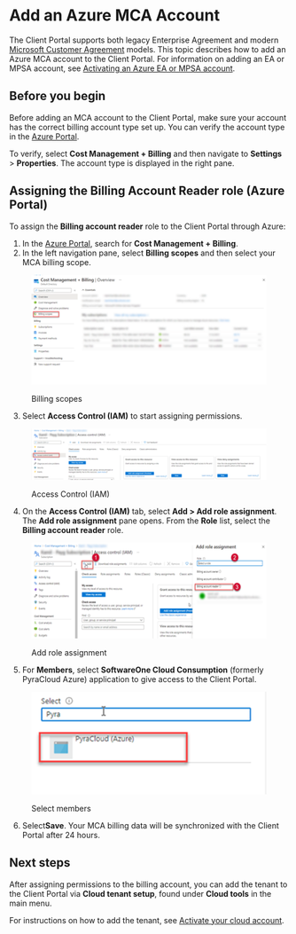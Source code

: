 # Add an Azure MCA Account

The Client Portal supports both legacy Enterprise Agreement and modern [Microsoft Customer Agreement](https://learn.microsoft.com/en-us/azure/cost-management-billing/understand/mca-overview) models. This topic describes how to add an Azure MCA account to the Client Portal. For information on adding an EA or MPSA account, see [Activating an Azure EA or MPSA account](activate-an-azure-ea-or-mpsa-account.md).

## Before you begin <a href="#before-you-start" id="before-you-start"></a>

Before adding an MCA account to the Client Portal, make sure your account has the correct billing account type set up. You can verify the account type in the [Azure Portal](https://portal.azure.com).&#x20;

To verify, select **Cost Management + Billing** and then navigate to **Settings** > **Properties**. The account type is displayed in the right pane.

## Assigning the Billing Account Reader role (Azure Portal)

To assign the **Billing account reader** role to the Client Portal through Azure:

1. In the [Azure Portal](https://portal.azure.com), search for **Cost Management + Billing**.
2. In the left navigation pane, select **Billing scopes** and then select your MCA billing scope.

<figure><img src="../../../../.gitbook/assets/image (1157).png" alt=""><figcaption><p>Billing scopes</p></figcaption></figure>

3. Select **Access Control (IAM)** to start assigning permissions.&#x20;

<figure><img src="../../../../.gitbook/assets/image (1156).png" alt=""><figcaption><p>Access Control (IAM)</p></figcaption></figure>

4. On the **Access Control (IAM)** tab, select **Add > Add role assignment**. The **Add role assignment** pane opens. From the **Role** list, select the **Billing account reader** role.

<figure><img src="../../../../.gitbook/assets/image (1154).png" alt=""><figcaption><p>Add role assignment</p></figcaption></figure>

5. For **Members**, select **SoftwareOne Cloud Consumption** (formerly PyraCloud Azure) application to give access to the Client Portal.

<figure><img src="../../../../.gitbook/assets/image (1155).png" alt=""><figcaption><p>Select members</p></figcaption></figure>

6. Select**Save**. Your MCA billing data will be synchronized with the Client Portal after 24 hours.

## Next steps

After assigning permissions to the billing account, you can add the tenant to the Client Portal via **Cloud tenant setup**, found under **Cloud tools** in the main menu.

For instructions on how to add the tenant, see [Activate your cloud account](activate-an-azure-ea-or-mpsa-account.md#activate-your-cloud-account).

